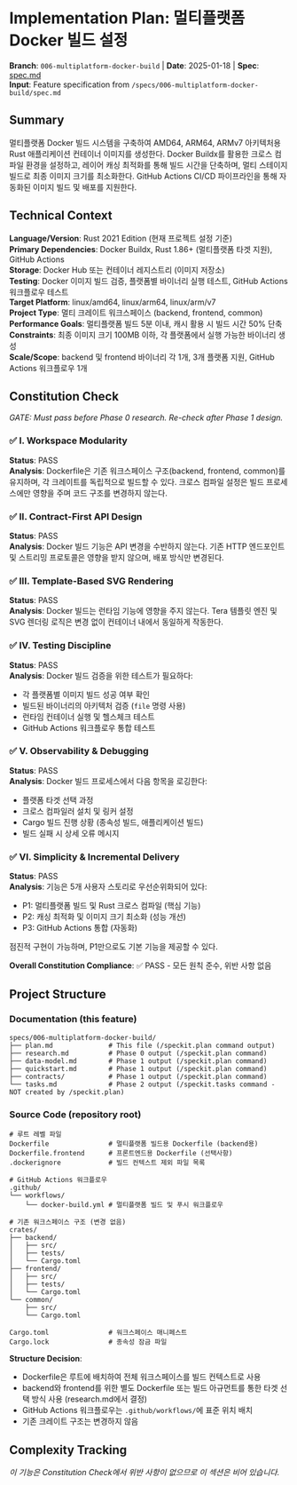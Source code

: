 # Implementation Plan: 멀티플랫폼 Docker 빌드 설정

**Branch**: `006-multiplatform-docker-build` | **Date**: 2025-01-18 | **Spec**: [spec.md](./spec.md)  
**Input**: Feature specification from `/specs/006-multiplatform-docker-build/spec.md`

## Summary

멀티플랫폼 Docker 빌드 시스템을 구축하여 AMD64, ARM64, ARMv7 아키텍처용 Rust 애플리케이션 컨테이너 이미지를 생성한다. Docker Buildx를 활용한 크로스 컴파일 환경을 설정하고, 레이어 캐싱 최적화를 통해 빌드 시간을 단축하며, 멀티 스테이지 빌드로 최종 이미지 크기를 최소화한다. GitHub Actions CI/CD 파이프라인을 통해 자동화된 이미지 빌드 및 배포를 지원한다.

## Technical Context

**Language/Version**: Rust 2021 Edition (현재 프로젝트 설정 기준)  
**Primary Dependencies**: Docker Buildx, Rust 1.86+ (멀티플랫폼 타겟 지원), GitHub Actions  
**Storage**: Docker Hub 또는 컨테이너 레지스트리 (이미지 저장소)  
**Testing**: Docker 이미지 빌드 검증, 플랫폼별 바이너리 실행 테스트, GitHub Actions 워크플로우 테스트  
**Target Platform**: linux/amd64, linux/arm64, linux/arm/v7  
**Project Type**: 멀티 크레이트 워크스페이스 (backend, frontend, common)  
**Performance Goals**: 멀티플랫폼 빌드 5분 이내, 캐시 활용 시 빌드 시간 50% 단축  
**Constraints**: 최종 이미지 크기 100MB 이하, 각 플랫폼에서 실행 가능한 바이너리 생성  
**Scale/Scope**: backend 및 frontend 바이너리 각 1개, 3개 플랫폼 지원, GitHub Actions 워크플로우 1개

## Constitution Check

*GATE: Must pass before Phase 0 research. Re-check after Phase 1 design.*

### ✅ I. Workspace Modularity
**Status**: PASS  
**Analysis**: Dockerfile은 기존 워크스페이스 구조(backend, frontend, common)를 유지하며, 각 크레이트를 독립적으로 빌드할 수 있다. 크로스 컴파일 설정은 빌드 프로세스에만 영향을 주며 코드 구조를 변경하지 않는다.

### ✅ II. Contract-First API Design
**Status**: PASS  
**Analysis**: Docker 빌드 기능은 API 변경을 수반하지 않는다. 기존 HTTP 엔드포인트 및 스트리밍 프로토콜은 영향을 받지 않으며, 배포 방식만 변경된다.

### ✅ III. Template-Based SVG Rendering
**Status**: PASS  
**Analysis**: Docker 빌드는 런타임 기능에 영향을 주지 않는다. Tera 템플릿 엔진 및 SVG 렌더링 로직은 변경 없이 컨테이너 내에서 동일하게 작동한다.

### ✅ IV. Testing Discipline
**Status**: PASS  
**Analysis**: Docker 빌드 검증을 위한 테스트가 필요하다:
- 각 플랫폼별 이미지 빌드 성공 여부 확인
- 빌드된 바이너리의 아키텍처 검증 (`file` 명령 사용)
- 런타임 컨테이너 실행 및 헬스체크 테스트
- GitHub Actions 워크플로우 통합 테스트

### ✅ V. Observability & Debugging
**Status**: PASS  
**Analysis**: Docker 빌드 프로세스에서 다음 항목을 로깅한다:
- 플랫폼 타겟 선택 과정
- 크로스 컴파일러 설치 및 링커 설정
- Cargo 빌드 진행 상황 (종속성 빌드, 애플리케이션 빌드)
- 빌드 실패 시 상세 오류 메시지

### ✅ VI. Simplicity & Incremental Delivery
**Status**: PASS  
**Analysis**: 기능은 5개 사용자 스토리로 우선순위화되어 있다:
- P1: 멀티플랫폼 빌드 및 Rust 크로스 컴파일 (핵심 기능)
- P2: 캐싱 최적화 및 이미지 크기 최소화 (성능 개선)
- P3: GitHub Actions 통합 (자동화)

점진적 구현이 가능하며, P1만으로도 기본 기능을 제공할 수 있다.

**Overall Constitution Compliance**: ✅ PASS - 모든 원칙 준수, 위반 사항 없음

## Project Structure

### Documentation (this feature)

```
specs/006-multiplatform-docker-build/
├── plan.md              # This file (/speckit.plan command output)
├── research.md          # Phase 0 output (/speckit.plan command)
├── data-model.md        # Phase 1 output (/speckit.plan command)
├── quickstart.md        # Phase 1 output (/speckit.plan command)
├── contracts/           # Phase 1 output (/speckit.plan command)
└── tasks.md             # Phase 2 output (/speckit.tasks command - NOT created by /speckit.plan)
```

### Source Code (repository root)

```
# 루트 레벨 파일
Dockerfile               # 멀티플랫폼 빌드용 Dockerfile (backend용)
Dockerfile.frontend      # 프론트엔드용 Dockerfile (선택사항)
.dockerignore            # 빌드 컨텍스트 제외 파일 목록

# GitHub Actions 워크플로우
.github/
└── workflows/
    └── docker-build.yml # 멀티플랫폼 빌드 및 푸시 워크플로우

# 기존 워크스페이스 구조 (변경 없음)
crates/
├── backend/
│   ├── src/
│   ├── tests/
│   └── Cargo.toml
├── frontend/
│   ├── src/
│   ├── tests/
│   └── Cargo.toml
└── common/
    ├── src/
    └── Cargo.toml

Cargo.toml               # 워크스페이스 매니페스트
Cargo.lock               # 종속성 잠금 파일
```

**Structure Decision**: 
- Dockerfile은 루트에 배치하여 전체 워크스페이스를 빌드 컨텍스트로 사용
- backend와 frontend를 위한 별도 Dockerfile 또는 빌드 아규먼트를 통한 타겟 선택 방식 사용 (research.md에서 결정)
- GitHub Actions 워크플로우는 `.github/workflows/`에 표준 위치 배치
- 기존 크레이트 구조는 변경하지 않음

## Complexity Tracking

*이 기능은 Constitution Check에서 위반 사항이 없으므로 이 섹션은 비어 있습니다.*
